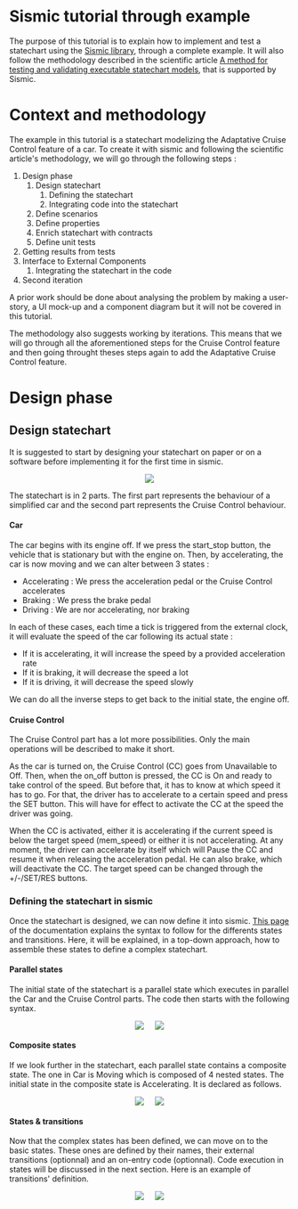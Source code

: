 # Sismic tutorial through example

The purpose of this tutorial is to explain how to implement and test a statechart using the [Sismic library](https://github.com/AlexandreDecan/sismic), through a complete example. It will also follow the methodology described in the scientific article [A method for testing and validating executable statechart models](https://doi.org/10.1007/s10270-018-0676-3), that is supported by Sismic.

# Context and methodology

The example in this tutorial is a statechart modelizing the Adaptative Cruise Control feature of a car. To create it with sismic and following the scientific article's methodology, we will go through the following steps :

1. Design phase
   1. Design statechart
      1. Defining the statechart
      2. Integrating code into the statechart
   2. Define scenarios
   3. Define properties
   4. Enrich statechart with contracts
   5. Define unit tests 
2. Getting results from tests
3. Interface to External Components
   1. Integrating the statechart in the code
4. Second iteration

A prior work should be done about analysing the problem by making a user-story, a UI mock-up and a component diagram but it will not be covered in this tutorial.

The methodology also suggests working by iterations. This means that we will go through all the aforementioned steps for the Cruise Control feature and then going throught theses steps again to add the Adaptative Cruise Control feature.

# Design phase

## Design statechart

It is suggested to start by designing your statechart on paper or on a software before implementing it for the first time in sismic.

<p align="center"> 
   <img src="Cruise_Control/Define_statechart/Statechart.png">
</p>

The statechart is in 2 parts. The first part represents the behaviour of a simplified car and the second part represents the Cruise Control behaviour.

#### Car

The car begins with its engine off. If we press the start_stop button, the vehicle that is stationary but with the engine on. Then, by accelerating, the car is now moving and we can alter between 3 states :
- Accelerating : We press the acceleration pedal or the Cruise Control accelerates
- Braking : We press the brake pedal
- Driving : We are nor accelerating, nor braking

In each of these cases, each time a tick is triggered from the external clock, it will evaluate the speed of the car following its actual state :

- If it is accelerating, it will increase the speed by a provided acceleration rate
- If it is braking, it will decrease the speed a lot
- If it is driving, it will decrease the speed slowly

We can do all the inverse steps to get back to the initial state, the engine off.

#### Cruise Control

The Cruise Control part has a lot more possibilities. Only the main operations will be described to make it short.

As the car is turned on, the Cruise Control (CC) goes from Unavailable to Off. Then, when the on_off button is pressed, the CC is On and ready to take control of the speed. But before that, it has to know at which speed it has to go. For that, the driver has to accelerate to a certain speed and press the SET button. This will have for effect to activate the CC at the speed the driver was going.

When the CC is activated, either it is accelerating if the current speed is below the target speed (mem_speed) or either it is not accelerating. At any moment, the driver can accelerate by itself which will Pause the CC and resume it when releasing the acceleration pedal. He can also brake, which will deactivate the CC. The target speed can be changed through the +/-/SET/RES buttons.

### Defining the statechart in sismic

Once the statechart is designed, we can now define it into sismic. [This page](https://sismic.readthedocs.io/en/latest/format.html) of the documentation explains the syntax to follow for the differents states and transitions. Here, it will be explained, in a top-down approach, how to assemble these states to define a complex statechart.

#### Parallel states

The initial state of the statechart is a parallel state which executes in parallel the Car and the Cruise Control parts. The code then starts with the following syntax. 

<div style="display: flex; justify-content: center; gap: 20px; flex-wrap: wrap;">
  <img src="figures/parallel-states-statechart.png" style="max-width: 100%; height: auto;">
  <img src="figures/parallel-states-yaml.png" style="max-width: 100%; height: auto;">
</div>

#### Composite states

If we look further in the statechart, each parallel state contains a composite state. The one in Car is Moving which is composed of 4 nested states. The initial state in the composite state is Accelerating. It is declared as follows.

<div style="display: flex; justify-content: center; gap: 20px; flex-wrap: wrap;">
  <img src="figures/car-composite-states.png" style="max-width: 100%; height: auto;">
  <img src="figures/car-composite-states-yaml.png" style="max-width: 100%; height: auto;">
</div>

#### States & transitions

Now that the complex states has been defined, we can move on to the basic states. These ones are defined by their names, their external transitions (optionnal) and an on-entry code (optionnal). Code execution in states will be discussed in the next section. Here is an example of transitions' definition.

<div style="display: flex; justify-content: center; gap: 20px; flex-wrap: wrap;">
  <img src="figures/transition.png" style="max-width: 100%; height: auto;">
  <img src="figures/transitions-yaml.png" style="max-width: 100%; height: auto;">
</div>
